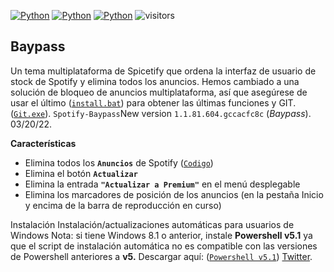 [![Python](https://img.shields.io/badge/-twitter-black?style=flat&logo=twitter&link=https://twitter.com/johnpradooo)](https://twitter.com/johnpradooo)
[![Python](https://img.shields.io/badge/-instagram-Red?style=flat&logo=instagram&link=https://instagram.com/johnpradoo)](https://instagram.com/johnpradoo) 
[![Python](https://img.shields.io/badge/-spotify-black?style=flat&logo=spotify&link=https://open.spotify.com/user/thepradotv)](https://open.spotify.com/user/thepradotv) 
![visitors](https://visitor-badge.glitch.me/badge?page_id=Mohitp98.visitor-badge)

## **Baypass**

Un tema multiplataforma de Spicetify que ordena la interfaz de usuario de stock de Spotify y elimina todos los anuncios.
Hemos cambiado a una solución de bloqueo de anuncios multiplataforma, así que asegúrese de usar el último ([`install.bat`](https://github.com/johnpradoo/Spotify-Baypass/releases/download/03.18.21/install.bat))  para obtener las últimas funciones y GIT. ([`Git.exe`](https://github.com/johnpradoo/Spotify-Baypass/releases/download/03.18.21/Git-2.34.1-64-bit.exe)).
`Spotify-Baypass`New version
`1.1.81.604.gccacfc8c` (*Baypass*).
03/20/22.

**Características**
- Elimina todos los **`Anuncios`** de Spotify ([`Codigo`](https://github.com/johnpradoo/Spotify-Baypass/blob/main/adblock.js))
- Elimina el botón **`Actualizar`**
- Elimina la entrada **`"Actualizar a Premium"`** en el menú desplegable
- Elimina los marcadores de posición de los anuncios (en la pestaña Inicio y encima de la barra de reproducción en curso)

Instalación
Instalación/actualizaciones automáticas para usuarios de Windows
Nota: si tiene Windows 8.1 o anterior, instale **Powershell v5.1** ya que el script de instalación automática no es compatible con las versiones de Powershell anteriores a **v5.** Descargar aquí: ([`Powershell v5.1`](https://www.microsoft.com/en-us/download/details.aspx?id=54616)) [Twitter](https://twitter.com/johnpradooo/status/1504558360238170116).
